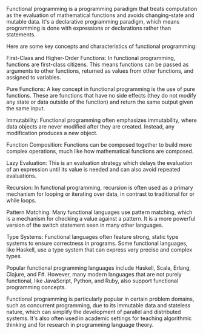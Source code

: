 
Functional programming is a programming paradigm that treats computation as the evaluation of mathematical functions and avoids changing-state and mutable data. It's a declarative programming paradigm, which means programming is done with expressions or declarations rather than statements.

Here are some key concepts and characteristics of functional programming:

First-Class and Higher-Order Functions: In functional programming, functions are first-class citizens. This means functions can be passed as arguments to other functions, returned as values from other functions, and assigned to variables.

Pure Functions: A key concept in functional programming is the use of pure functions. These are functions that have no side effects (they do not modify any state or data outside of the function) and return the same output given the same input.

Immutability: Functional programming often emphasizes immutability, where data objects are never modified after they are created. Instead, any modification produces a new object.

Function Composition: Functions can be composed together to build more complex operations, much like how mathematical functions are composed.

Lazy Evaluation: This is an evaluation strategy which delays the evaluation of an expression until its value is needed and can also avoid repeated evaluations.

Recursion: In functional programming, recursion is often used as a primary mechanism for looping or iterating over data, in contrast to traditional for or while loops.

Pattern Matching: Many functional languages use pattern matching, which is a mechanism for checking a value against a pattern. It is a more powerful version of the switch statement seen in many other languages.

Type Systems: Functional languages often feature strong, static type systems to ensure correctness in programs. Some functional languages, like Haskell, use a type system that can express very precise and complex types.

Popular functional programming languages include Haskell, Scala, Erlang, Clojure, and F#. However, many modern languages that are not purely functional, like JavaScript, Python, and Ruby, also support functional programming concepts.

Functional programming is particularly popular in certain problem domains, such as concurrent programming, due to its immutable data and stateless nature, which can simplify the development of parallel and distributed systems. It's also often used in academic settings for teaching algorithmic thinking and for research in programming language theory.

